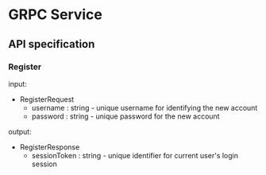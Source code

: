 # GRPC Service

## API specification

### Register
input: 
* RegisterRequest
  * username : string - unique username for identifying the new account
  * password : string - unique password for the new account

output:
* RegisterResponse
  * sessionToken : string - unique identifier for current user's login session

